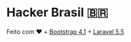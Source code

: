 # Hacker Brasil 🇧🇷
Feito com ♥️ + [Bootstrap 4.1](https://getbootstrap.com/docs/4.0/) + [Laravel 5.5](https://laravel.com/docs/5.5)
